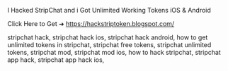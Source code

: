 I Hacked StripChat and i Got Unlimited Working Tokens iOS & Android

Click Here to Get ➜	https://hackstriptoken.blogspot.com/	

stripchat hack, stripchat hack ios, stripchat hack android, how to get unlimited tokens in stripchat, stripchat free tokens, stripchat unlimited tokens, stripchat mod, stripchat mod ios, how to hack stripchat, stripchat app hack, stripchat app hack ios,
